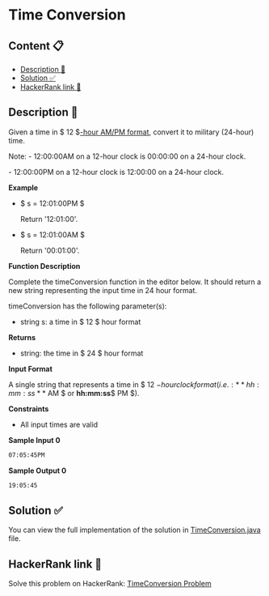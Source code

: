 # Time Conversion

## Content 📋
- [Description 📃](#description-)
- [Solution ✅](#solution-)
- [HackerRank link 🔗](#hackerrank-link-)

## Description 📃
Given a time in $ 12 $[-hour AM/PM format](https://en.wikipedia.org/wiki/12-hour_clock), convert it to military (24-hour) time.

Note: - 12:00:00AM on a 12-hour clock is 00:00:00 on a 24-hour clock. 

\- 12:00:00PM on a 12-hour clock is 12:00:00 on a 24-hour clock.

**Example**

- $ s = 12:01:00PM $

    Return '12:01:00'.

- $ s = 12:01:00AM $

    Return '00:01:00'.

**Function Description**

Complete the timeConversion function in the editor below. It should return a new string representing the input time in 24 hour format.

timeConversion has the following parameter(s):

- string s: a time in $ 12 $ hour format

**Returns**

- string: the time in $ 24 $  hour format

**Input Format**

A single string  that represents a time in $ 12 $-hour clock format (i.e.: **hh:mm:ss**$ AM $ or **hh:mm:ss**$ PM $).

**Constraints**

- All input times are valid

**Sample Input 0**

```bash
07:05:45PM
```

**Sample Output 0**

```bash
19:05:45
```

## Solution ✅
You can view the full implementation of the solution in [TimeConversion.java](TimeConversion.java) file.

## HackerRank link 🔗
Solve this problem on HackerRank: [TimeConversion Problem](https://www.hackerrank.com/challenges/time-conversion/problem)